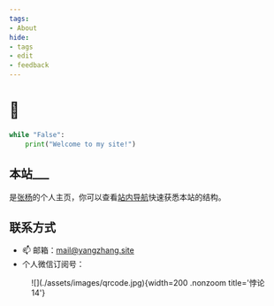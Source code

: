 ```yaml
---
tags:
- About
hide:
- tags
- edit
- feedback
---
```


# 👋

```python title="Hello"
while "False":
	print("Welcome to my site!")
```

<h2>本站___</h2>

是[张杨](./About/about/)的个人主页，你可以查看[站内导航](./About/)快速获悉本站的结构。

<h2>联系方式</h2>

- 📫 邮箱：[mail@yangzhang.site](mailto:mail@yangzhang.site)
- 个人微信订阅号：

<figure markdown>
![](./assets/images/qrcode.jpg){width=200 .nonzoom title='悖论14'}
</figure>